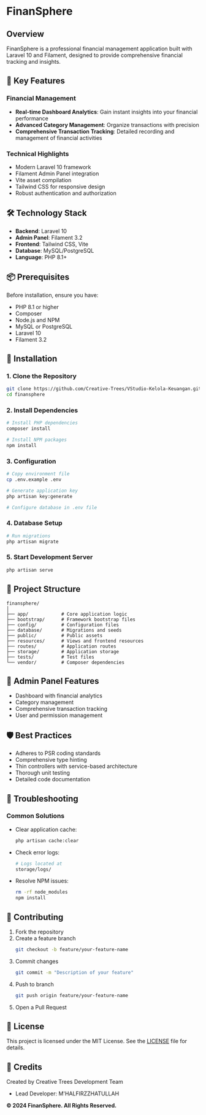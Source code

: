 # FinanSphere

## Overview

FinanSphere is a professional financial management application built with Laravel 10 and Filament, designed to provide comprehensive financial tracking and insights.

## 🌟 Key Features

### Financial Management
- **Real-time Dashboard Analytics**: Gain instant insights into your financial performance
- **Advanced Category Management**: Organize transactions with precision
- **Comprehensive Transaction Tracking**: Detailed recording and management of financial activities

### Technical Highlights
- Modern Laravel 10 framework
- Filament Admin Panel integration
- Vite asset compilation
- Tailwind CSS for responsive design
- Robust authentication and authorization

## 🛠 Technology Stack

- **Backend**: Laravel 10
- **Admin Panel**: Filament 3.2
- **Frontend**: Tailwind CSS, Vite
- **Database**: MySQL/PostgreSQL
- **Language**: PHP 8.1+

## 📦 Prerequisites

Before installation, ensure you have:
- PHP 8.1 or higher
- Composer
- Node.js and NPM
- MySQL or PostgreSQL
- Laravel 10
- Filament 3.2

## 🚀 Installation

### 1. Clone the Repository

```bash
git clone https://github.com/Creative-Trees/VStudio-Kelola-Keuangan.git
cd finansphere
```

### 2. Install Dependencies

```bash
# Install PHP dependencies
composer install

# Install NPM packages
npm install
```

### 3. Configuration

```bash
# Copy environment file
cp .env.example .env

# Generate application key
php artisan key:generate

# Configure database in .env file
```

### 4. Database Setup

```bash
# Run migrations
php artisan migrate
```

### 5. Start Development Server

```bash
php artisan serve
```

## 📂 Project Structure

```
finansphere/
│
├── app/            # Core application logic
├── bootstrap/      # Framework bootstrap files
├── config/         # Configuration files
├── database/       # Migrations and seeds
├── public/         # Public assets
├── resources/      # Views and frontend resources
├── routes/         # Application routes
├── storage/        # Application storage
├── tests/          # Test files
└── vendor/         # Composer dependencies
```

## 🔧 Admin Panel Features

- Dashboard with financial analytics
- Category management
- Comprehensive transaction tracking
- User and permission management

## 🛡 Best Practices

- Adheres to PSR coding standards
- Comprehensive type hinting
- Thin controllers with service-based architecture
- Thorough unit testing
- Detailed code documentation

## 🐞 Troubleshooting

### Common Solutions

- Clear application cache:
  ```bash
  php artisan cache:clear
  ```

- Check error logs:
  ```bash
  # Logs located at
  storage/logs/
  ```

- Resolve NPM issues:
  ```bash
  rm -rf node_modules
  npm install
  ```

## 🤝 Contributing

1. Fork the repository
2. Create a feature branch
   ```bash
   git checkout -b feature/your-feature-name
   ```
3. Commit changes
   ```bash
   git commit -m "Description of your feature"
   ```
4. Push to branch
   ```bash
   git push origin feature/your-feature-name
   ```
5. Open a Pull Request

## 📜 License

This project is licensed under the MIT License. See the [LICENSE](LICENSE) file for details.

## 🙌 Credits

Created by Creative Trees Development Team
- Lead Developer: M'HALFIRZZHATULLAH

**© 2024 FinanSphere. All Rights Reserved.**
